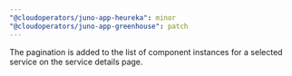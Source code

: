 ```yaml
---
"@cloudoperators/juno-app-heureka": minor
"@cloudoperators/juno-app-greenhouse": patch
---
```


The pagination is added to the list of component instances for a selected service on the service details page.
